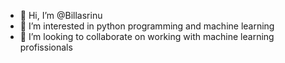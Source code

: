 - 👋 Hi, I’m @Billasrinu
- 👀 I’m interested in python programming and machine learning
- 💞️ I’m looking to collaborate on working with machine learning profissionals


<!---
Billasrinu/Billasrinu is a ✨ special ✨ repository because its `README.md` (this file) appears on your GitHub profile.
You can click the Preview link to take a look at your changes.
--->
